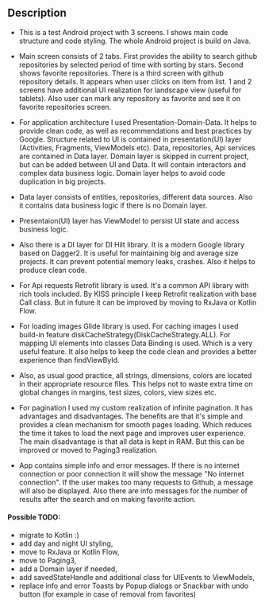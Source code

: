 ## Description

- This is a test Android project with 3 screens. I shows main code structure and code styling. The whole Android project is build on Java.

- Main screen consists of 2 tabs.
  First provides the ability to search github repositories by selected period of time with sorting by stars.
  Second shows favorite repositories.
  There is a third screen with github repository details. It appears when user clicks on item from list.
  1 and 2 screens have additional UI realization for landscape view (useful for tablets).
  Also user can mark any repository as favorite and see it on favorite repositories screen.

- For application architecture I used Presentation-Domain-Data. It helps to provide clean code, as well as recommendations and best practices by Google.
  Structure related to UI is contained in presentation(UI) layer (Activities, Fragments, ViewModels etc).
  Data, repositories, Api services are contained in Data layer.
  Domain layer is skipped in current project, but can be added between UI and Data. It will contain interactors and complex data business logic.
  Domain layer helps to avoid code duplication in big projects.

- Data layer consists of entities, repositories, different data sources. Also it contains data business logic if there is no Domain layer.

- Presentaion(UI) layer has ViewModel to persist UI state and access business logic.

- Also there is a DI layer for DI Hilt library. It is a modern Google library based on Dagger2.
  It is useful for maintaining big and average size projects. It can prevent potential memory leaks, crashes. Also it helps to produce clean code.

- For Api requests Retrofit library is used. It's a common API library with rich tools included.
  By KISS principle I keep Retrofit realization with base Call class. But in future it can be improved by moving to RxJava or Kotlin Flow.

- For loading images Glide library is used.
  For caching images I used build-in feature diskCacheStrategy(DiskCacheStrategy.ALL).
  For mapping UI elements into classes Data Binding is used. Which is a very useful feature. It also helps to keep the code clean and provides a better experience than findViewById.

- Also, as usual good practice, all strings, dimensions, colors are located in their appropriate resource files.
  This helps not to waste extra time on global changes in margins, test sizes, colors, view sizes etc.

- For pagination I used my custom realization of infinite pagination. It has advantages and disadvantages.
  The benefits are that it's simple and provides a clean mechanism for smooth pages loading. Which reduces the time it takes to load the next page and improves user experience.
  The main disadvantage is that all data is kept in RAM. But this can be improved or moved to Paging3 realization.

- App contains simple info and error messages.
  If there is no internet connection or poor connection it will show the message "No internet connection".
  If the user makes too many requests to Github, a message will also be displayed.
  Also there are info messages for the number of results after the search and on making favorite action.

#### Possible TODO:
- migrate to Kotlin :)
- add day and night UI styling,
- move to RxJava or Kotlin Flow,
- move to Paging3,
- add a Domain layer if needed,
- add savedStateHandle and additional class for UIEvents to ViewModels,
- replace info and error Toasts by Popup dialogs or Snackbar with undo button (for example in case of removal from favorites)